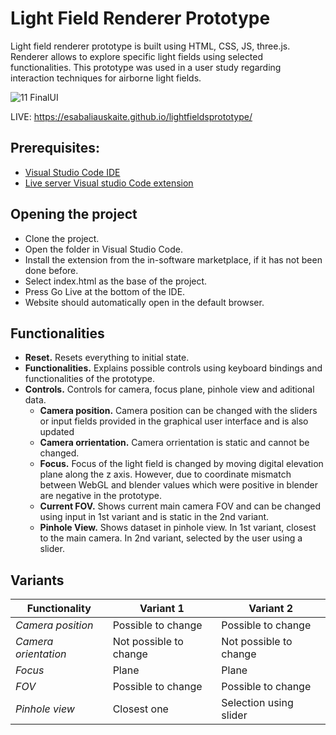 
# Light Field Renderer Prototype

Light field renderer prototype is built using HTML, CSS, JS, three.js. Renderer allows to explore specific light fields using selected functionalities. This prototype was used in a user study regarding interaction techniques for airborne light fields.

![11 FinalUI](https://user-images.githubusercontent.com/59394960/167264150-dacd93ab-8559-494d-8658-ce0dc0c723c1.jpg)

LIVE: https://esabaliauskaite.github.io/lightfieldsprototype/

## Prerequisites:

- [Visual Studio Code IDE](https://visualstudio.microsoft.com/)
- [Live server Visual studio Code extension](https://marketplace.visualstudio.com/items?itemName=ritwickdey.LiveServer)

## Opening the project

- Clone the project. 
- Open the folder in Visual Studio Code. 
- Install the extension from the in-software marketplace, if it has not been done before. 
- Select index.html as the base of the project. 
- Press Go Live at the bottom of the IDE. 
- Website should automatically open in the default browser.

## Functionalities
- **Reset.** Resets everything to initial state.
- **Functionalities.** Explains possible controls using keyboard bindings and functionalities of the prototype.
- **Controls.** Controls for camera, focus plane, pinhole view and aditional data. 
  - **Camera position.** Camera position can be changed with the sliders or input fields provided in the graphical user interface and is also updated
  - **Camera orrientation.** Camera orrientation is static and cannot be changed.
  - **Focus.** Focus of the light field is changed by moving digital elevation plane along the z axis. However, due to coordinate mismatch between WebGL and blender values which were positive in blender are negative in the prototype.
  - **Current FOV.** Shows current main camera FOV and can be changed using input in 1st variant and is static in the 2nd variant.
  - **Pinhole View.** Shows dataset in pinhole view. In 1st variant, closest to the main camera. In 2nd variant, selected by the user using a slider.

## Variants

| **Functionality**        | **Variant 1**      | **Variant 2**          |
|--------------------------|--------------------|------------------------|
| _Camera position_        | Possible to change | Possible to change     |
| _Camera orientation_     | Not possible to change| Not possible to change|
| _Focus_                  | Plane              | Plane                  |
| _FOV_                  | Possible to change              | Possible to change|
| _Pinhole view_           | Closest one        | Selection using slider |
